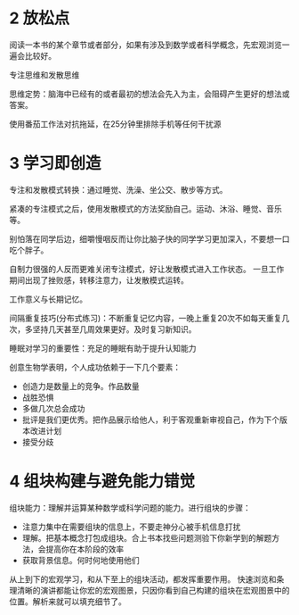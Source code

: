 # 2 放松点


阅读一本书的某个章节或者部分，如果有涉及到数学或者科学概念，先宏观浏览一遍会比较好。

专注思维和发散思维

思维定势：脑海中已经有的或者最初的想法会先入为主，会阻碍产生更好的想法或答案。

使用番茄工作法对抗拖延，在25分钟里排除手机等任何干扰源

# 3 学习即创造

专注和发散模式转换：通过睡觉、洗澡、坐公交、散步等方式。

紧凑的专注模式之后，使用发散模式的方法奖励自己。运动、沐浴、睡觉、音乐等。

别怕落在同学后边，细嚼慢咽反而让你比脑子快的同学学习更加深入，不要想一口吃个胖子。

自制力很强的人反而更难关闭专注模式，好让发散模式进入工作状态。
一旦工作期间出现了挫败感，转移注意力，让发散模式运转。

工作意义与长期记忆。

间隔重复技巧(分布式练习)：不断重复记忆内容，一晚上重复20次不如每天重复几次，多坚持几天甚至几周效果更好。及时复习新知识。

睡眠对学习的重要性：充足的睡眠有助于提升认知能力

创意生物学表明，个人成功依赖于一下几个要素：

- 创造力是数量上的竞争。作品数量
- 战胜恐惧
- 多做几次总会成功
- 批评是我们更优秀。把作品展示给他人，利于客观重新审视自己，作为下个版本改进计划
- 接受分歧

# 4 组块构建与避免能力错觉
组块能力：理解并运算某种数学或科学问题的能力。进行组块的步骤：

- 注意力集中在需要组块的信息上，不要走神分心被手机信息打扰
- 理解。把基本概念打包成组块。合上书本找些问题测验下你新学到的解题方法，会提高你在本阶段的效率
- 获取背景信息。何时何地使用他们

从上到下的宏观学习，和从下至上的组块活动，都发挥重要作用。
快速浏览和条理清晰的演讲都能让你宏的宏观图景，只因你看到自己构建的组块在宏观图景中的位置。解析来就可以填充细节了。
